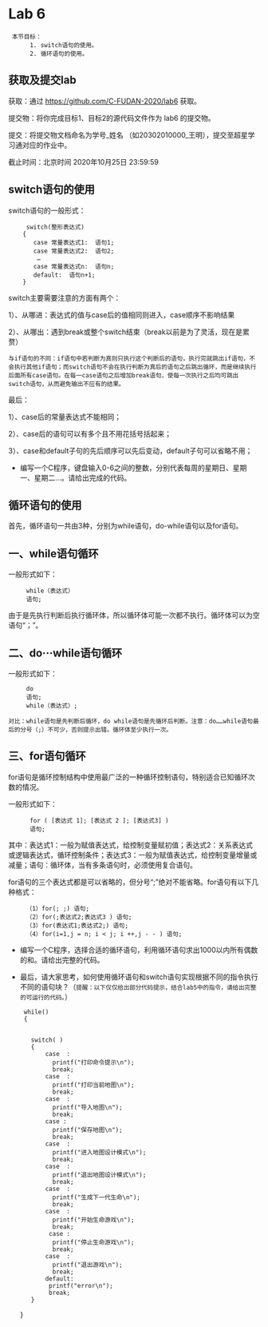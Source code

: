 Lab 6
=====

     本节目标：
          1. switch语句的使用。
          2. 循环语句的使用。
          
获取及提交lab
-------
获取：通过 https://github.com/C-FUDAN-2020/lab6 获取。

提交物：将你完成目标1、目标2的源代码文件作为 lab6 的提交物。

提交：将提交物文档命名为学号_姓名 （如20302010000_王明），提交至超星学习通对应的作业中。

截止时间：北京时间 2020年10月25日 23:59:59

switch语句的使用
-------
switch语句的一般形式：

         switch(整形表达式)
        { 
           case 常量表达式1:  语句1;
           case 常量表达式2:  语句2;
            … 
           case 常量表达式n:  语句n;
           default:  语句n+1;
        }
        
 switch主要需要注意的方面有两个：

1）、从哪进：表达式的值与case后的值相同则进入，case顺序不影响结果

2）、从哪出：遇到break或整个switch结束（break以前是为了灵活，现在是累赘）

`与if语句的不同：if语句中若判断为真则只执行这个判断后的语句，执行完就跳出if语句，不会执行其他if语句；而switch语句不会在执行判断为真后的语句之后跳出循环，而是继续执行后面所有case语句。在每一case语句之后增加break语句，使每一次执行之后均可跳出switch语句，从而避免输出不应有的结果。`

最后：

1）、case后的常量表达式不能相同；

2）、case后的语句可以有多个且不用花括号括起来；

3）、case和default子句的先后顺序可以先后变动，default子句可以省略不用；
 
* 编写一个C程序，键盘输入0-6之间的整数，分别代表每周的星期日、星期一、星期二…。请给出完成的代码。
    
循环语句的使用
-------
首先，循环语句一共由3种，分别为while语句，do-while语句以及for语句。

一、while语句循环
-------------

一般形式如下：
         
         while（表达式）
         语句;

由于是先执行判断后执行循环体，所以循环体可能一次都不执行。循环体可以为空语句“；”。

二、do···while语句循环
-------------

一般形式如下：
         
         do
         语句;
         while（表达式）;
           
`对比：while语句是先判断后循环，do while语句是先循环后判断。注意：do……while语句最后的分号（;）不可少，否则提示出错。循环体至少执行一次。`

三、for语句循环
-------------

for语句是循环控制结构中使用最广泛的一种循环控制语句，特别适合已知循环次数的情况。

一般形式如下：
          
          for ( [表达式 1]; [表达式 2 ]; [表达式3] )
          语句;
          
其中：表达式1：一般为赋值表达式，给控制变量赋初值；表达式2：关系表达式或逻辑表达式，循环控制条件；表达式3：一般为赋值表达式，给控制变量增量或减量；语句：循环体，当有多条语句时，必须使用复合语句。

for语句的三个表达式都是可以省略的，但分号“;”绝对不能省略。for语句有以下几种格式：
          
         （1）for(; ;) 语句;
         （2）for(;表达式2;表达式3 ) 语句;
         （3）for(表达式1;表达式2;) 语句;
         （4）for(i=1,j = n; i < j; i ++,j - - ) 语句;
          

* 编写一个C程序，选择合适的循环语句，利用循环语句求出1000以内所有偶数的和。请给出完整的代码。

* 最后，请大家思考，如何使用循环语句和switch语句实现根据不同的指令执行不同的语句块？（`提醒：以下仅仅给出部分代码提示，结合lab5中的指令，请给出完整的可运行的代码。`）
    
       while()
       {
       
       
         switch( )
         {
             case  :
               printf("打印命令提示\n");
               break;
             case  :
               printf("打印当前地图\n");
               break;
             case  :
               printf("导入地图\n");
               break;
             case :
               printf("保存地图\n");
               break;
             case  :
               printf("进入地图设计模式\n");
               break;
             case  :
               printf("退出地图设计模式\n");
               break;
             case  :
               printf("生成下一代生命\n");
               break;
             case  :
               printf("开始生命游戏\n");
               break;
              case :
               printf("停止生命游戏\n");
               break;
             case  :
               printf("退出游戏\n");
               break;
             default:
              printf("error\n");
              break;
         }  
     }
